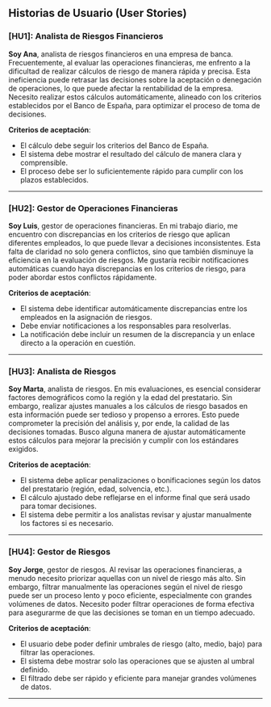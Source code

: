 ## Historias de Usuario (User Stories)

### [HU1]: Analista de Riesgos Financieros
**Soy Ana**, analista de riesgos financieros en una empresa de banca. Frecuentemente, al evaluar las operaciones financieras, me enfrento a la dificultad de realizar cálculos de riesgo de manera rápida y precisa. Esta ineficiencia puede retrasar las decisiones sobre la aceptación o denegación de operaciones, lo que puede afectar la rentabilidad de la empresa. Necesito realizar estos cálculos automáticamente, alineado con los criterios establecidos por el Banco de España, para optimizar el proceso de toma de decisiones.

**Criterios de aceptación**:
- El cálculo debe seguir los criterios del Banco de España.
- El sistema debe mostrar el resultado del cálculo de manera clara y comprensible.
- El proceso debe ser lo suficientemente rápido para cumplir con los plazos establecidos.

---

### [HU2]: Gestor de Operaciones Financieras
**Soy Luis**, gestor de operaciones financieras. En mi trabajo diario, me encuentro con discrepancias en los criterios de riesgo que aplican diferentes empleados, lo que puede llevar a decisiones inconsistentes. Esta falta de claridad no solo genera conflictos, sino que también disminuye la eficiencia en la evaluación de riesgos. Me gustaría recibir notificaciones automáticas cuando haya discrepancias en los criterios de riesgo, para poder abordar estos conflictos rápidamente.

**Criterios de aceptación**:
- El sistema debe identificar automáticamente discrepancias entre los empleados en la asignación de riesgos.
- Debe enviar notificaciones a los responsables para resolverlas.
- La notificación debe incluir un resumen de la discrepancia y un enlace directo a la operación en cuestión.

---

### [HU3]: Analista de Riesgos
**Soy Marta**, analista de riesgos. En mis evaluaciones, es esencial considerar factores demográficos como la región y la edad del prestatario. Sin embargo, realizar ajustes manuales a los cálculos de riesgo basados en esta información puede ser tedioso y propenso a errores. Esto puede comprometer la precisión del análisis y, por ende, la calidad de las decisiones tomadas. Busco alguna manera de ajustar automáticamente estos cálculos para mejorar la precisión y cumplir con los estándares exigidos.

**Criterios de aceptación**:
- El sistema debe aplicar penalizaciones o bonificaciones según los datos del prestatario (región, edad, solvencia, etc.).
- El cálculo ajustado debe reflejarse en el informe final que será usado para tomar decisiones.
- El sistema debe permitir a los analistas revisar y ajustar manualmente los factores si es necesario.

---

### [HU4]: Gestor de Riesgos
**Soy Jorge**, gestor de riesgos. Al revisar las operaciones financieras, a menudo necesito priorizar aquellas con un nivel de riesgo más alto. Sin embargo, filtrar manualmente las operaciones según el nivel de riesgo puede ser un proceso lento y poco eficiente, especialmente con grandes volúmenes de datos. Necesito poder filtrar operaciones de forma efectiva para asegurarme de que las decisiones se toman en un tiempo adecuado.

**Criterios de aceptación**:
- El usuario debe poder definir umbrales de riesgo (alto, medio, bajo) para filtrar las operaciones.
- El sistema debe mostrar solo las operaciones que se ajusten al umbral definido.
- El filtrado debe ser rápido y eficiente para manejar grandes volúmenes de datos.

---
